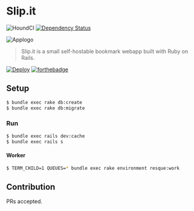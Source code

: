 # Slip.it

![HoundCI](https://img.shields.io/badge/Protected_by-Hound-a873d1.svg)
[![Dependency Status](https://gemnasium.com/badges/github.com/IzumiSy/slip.it.svg)](https://gemnasium.com/github.com/IzumiSy/slip.it)

![Applogo](https://user-images.githubusercontent.com/982850/32491371-ccdc9c72-c3f9-11e7-8636-4737533b7439.png)

> Slip.it is a small self-hostable bookmark webapp built with Ruby on Rails.  

[![Deploy](https://www.herokucdn.com/deploy/button.svg)](https://heroku.com/deploy)
[![forthebadge](http://forthebadge.com/images/badges/built-with-love.svg)](http://forthebadge.com)

## Setup
```sh
$ bundle exec rake db:create
$ bundle exec rake db:migrate
```

### Run
```sh
$ bundle exec rails dev:cache
$ bundle exec rails s
```

#### Worker
```sh
$ TERM_CHILD=1 QUEUES=* bundle exec rake environment resque:work
```

## Contribution
PRs accepted.
